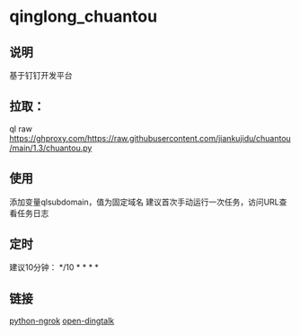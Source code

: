# qinglong_chuantou

## 说明
基于钉钉开发平台

## 拉取：
ql raw https://ghproxy.com/https://raw.githubusercontent.com/jiankujidu/chuantou/main/1.3/chuantou.py
## 使用
添加变量qlsubdomain，值为固定域名
建议首次手动运行一次任务，访问URL查看任务日志

## 定时
建议10分钟：
*/10 * * * *

## 链接
[python-ngrok](https://github.com/hauntek/python-ngrok)
[open-dingtalk](https://github.com/open-dingtalk/pierced)
